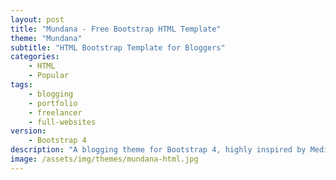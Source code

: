 ```yaml
---
layout: post
title: "Mundana - Free Bootstrap HTML Template"
theme: "Mundana"
subtitle: "HTML Bootstrap Template for Bloggers"          
categories:
    - HTML
    - Popular
tags: 
    - blogging
    - portfolio
    - freelancer
    - full-websites
version:
    - Bootstrap 4
description: "A blogging theme for Bootstrap 4, highly inspired by Medium's layout."
image: /assets/img/themes/mundana-html.jpg
---
```

